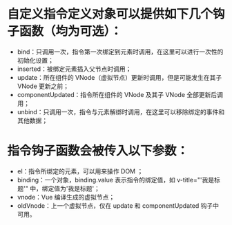 # 自定义指令定义对象可以提供如下几个钩子函数（均为可选）：

- bind：只调用一次，指令第一次绑定到元素时调用，在这里可以进行一次性的初始化设置；
- inserted：被绑定元素插入父节点时调用；
- update：所在组件的 VNode（虚拟节点）更新时调用，但是可能发生在其子 VNode 更新之前；
- componentUpdated：指令所在组件的 VNode 及其子 VNode 全部更新后调用；
- unbind：只调用一次，指令与元素解绑时调用，在这里可以移除绑定的事件和其他数据；

# 指令钩子函数会被传入以下参数：

- el：指令所绑定的元素，可以用来操作 DOM ；
- binding：一个对象，binding.value 表示指令的绑定值，如 v-title="'我是标题'" 中，绑定值为'我是标题'；
- vnode：Vue 编译生成的虚拟节点；
- oldVnode：上一个虚拟节点，仅在 update 和 componentUpdated 钩子中可用。
